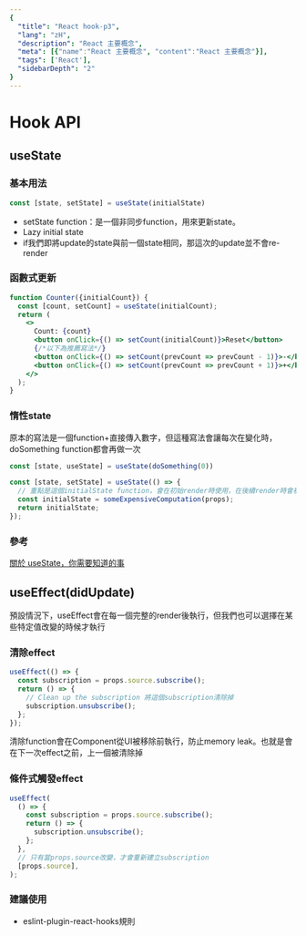 ```yaml
---
{
  "title": "React hook-p3",
  "lang": "zH",
  "description": "React 主要概念",
  "meta": [{"name":"React 主要概念", "content":"React 主要概念"}],
  "tags": ['React'],
  "sidebarDepth": "2"
}
---
```

# Hook API
## useState
### 基本用法
```jsx
const [state, setState] = useState(initialState)
```
* setState function：是一個非同步function，用來更新state。
* Lazy initial state
* if我們即將update的state與前一個state相同，那這次的update並不會re-render
### 函數式更新
```jsx
function Counter({initialCount}) {
  const [count, setCount] = useState(initialCount);
  return (
    <>
      Count: {count}
      <button onClick={() => setCount(initialCount)}>Reset</button>
      {/*以下為推薦寫法*/}
      <button onClick={() => setCount(prevCount => prevCount - 1)}>-</button>
      <button onClick={() => setCount(prevCount => prevCount + 1)}>+</button>
    </>
  );
}
```
### 惰性state
原本的寫法是一個function+直接傳入數字，但這種寫法會讓每次在變化時，doSomething function都會再做一次
```jsx
const [state, useState] = useState(doSomething(0))
```
```jsx
const [state, setState] = useState(() => {
  // 重點是這個initialState function，會在初始render時使用，在後續render時會被忽略。
  const initialState = someExpensiveComputation(props);
  return initialState;
});
```
### 參考
[關於 useState，你需要知道的事](https://medium.com/@xyz030206/%E9%97%9C%E6%96%BC-usestate-%E4%BD%A0%E9%9C%80%E8%A6%81%E7%9F%A5%E9%81%93%E7%9A%84%E4%BA%8B-5c8c4cdda82c)

## useEffect(didUpdate)
預設情況下，useEffect會在每一個完整的render後執行，但我們也可以選擇在某些特定值改變的時候才執行
### 清除effect
```jsx
useEffect(() => {
  const subscription = props.source.subscribe();
  return () => {
    // Clean up the subscription 將這個subscription清除掉
    subscription.unsubscribe();
  };
});
```
清除function會在Component從UI被移除前執行，防止memory leak。也就是會在下一次effect之前，上一個被清除掉
### 條件式觸發effect
```jsx
useEffect(
  () => {
    const subscription = props.source.subscribe();
    return () => {
      subscription.unsubscribe();
    };
  },
  // 只有當props.source改變，才會重新建立subscription
  [props.source],
);
```
### 建議使用
* eslint-plugin-react-hooks規則

